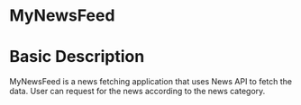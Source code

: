 # MyNewsFeed

# Basic Description 
MyNewsFeed is a news fetching application that uses News API to fetch the data. User can request for the news according to the news category.
